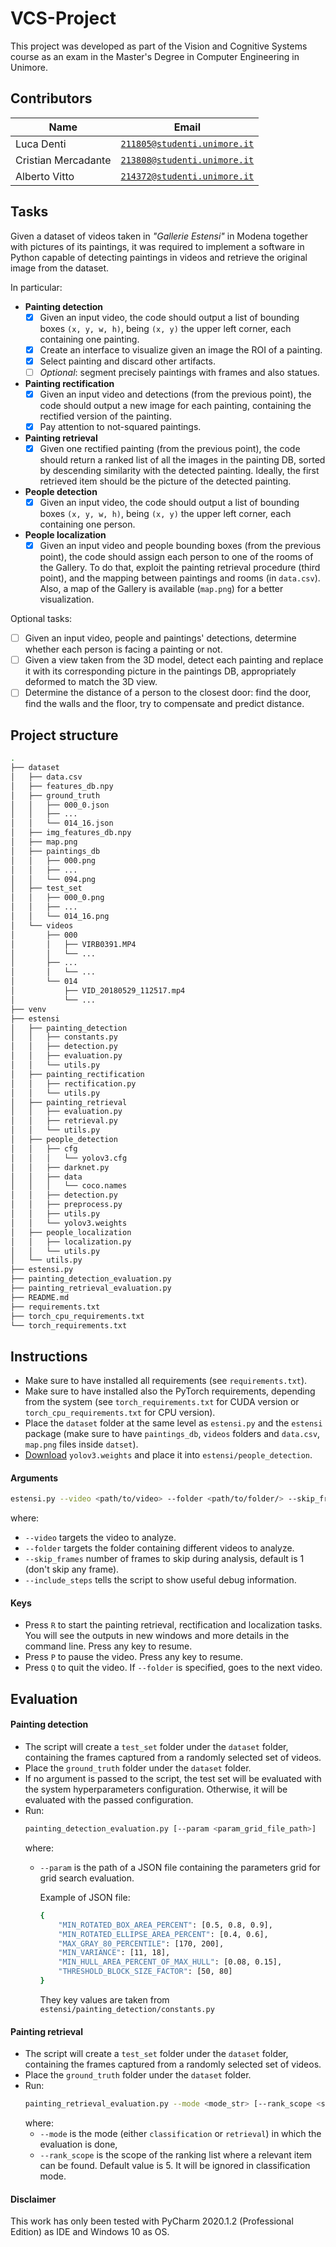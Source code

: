 # VCS-Project
This project was developed as part of the Vision and Cognitive Systems course as an exam in the Master's Degree in Computer Engineering in Unimore.

## Contributors

| Name                | Email                                                             |
| ------------------- | ----------------------------------------------------------------- |
| Luca Denti          | [`211805@studenti.unimore.it`](mailto:211805@studenti.unimore.it) |
| Cristian Mercadante | [`213808@studenti.unimore.it`](mailto:213808@studenti.unimore.it) |
| Alberto Vitto       | [`214372@studenti.unimore.it`](mailto:214372@studenti.unimore.it) |


## Tasks
Given a dataset of videos taken in _"Gallerie Estensi"_ in Modena together with pictures of its paintings, it was required to implement a software in Python capable of detecting paintings in videos and retrieve the original image from the dataset.

In particular:
- **Painting detection**
    - [x] Given an input video, the code should output a list of bounding boxes `(x, y, w, h)`, being `(x, y)` the upper left corner, each containing one painting.
    - [x] Create an interface to visualize given an image the ROI of a painting.
    - [x] Select painting and discard other artifacts.
    - [ ] _Optional_: segment precisely paintings with frames and also statues.
- **Painting rectification**
    - [x] Given an input video and detections (from the previous point), the code should output a new image for each painting, containing the rectified version of the painting.
    - [x] Pay attention to not-squared paintings.
- **Painting retrieval**
    - [x] Given one rectified painting (from the previous point), the code should return a ranked list of all the images in the painting DB, sorted by descending similarity with the detected painting. Ideally, the first retrieved item should be the picture of the detected painting.
- **People detection**
    - [x] Given an input video, the code should output a list of bounding boxes `(x, y, w, h)`, being `(x, y)` the upper left corner, each containing one person.
- **People localization**
    - [x] Given an input video and people bounding boxes (from the previous point), the code should assign each person to one of the rooms of the Gallery. To do that, exploit the painting retrieval procedure (third point), and the mapping between paintings and rooms (in `data.csv`). Also, a map of the Gallery is available (`map.png`) for a better visualization.
    
Optional tasks:
- [ ] Given an input video, people and paintings' detections, determine whether each person is facing a painting or not.
- [ ] Given a view taken from the 3D model, detect each painting and replace it with its corresponding picture in the paintings DB, appropriately deformed to match the 3D view.
- [ ] Determine the distance of a person to the closest door: find the door, find the walls and the floor, try to compensate and predict distance.

## Project structure
  ```bash
.
├── dataset
│   ├── data.csv
│   ├── features_db.npy
│   ├── ground_truth
│   │   ├── 000_0.json
│   │   ├── ...
│   │   └── 014_16.json
│   ├── img_features_db.npy
│   ├── map.png
│   ├── paintings_db
│   │   ├── 000.png
│   │   ├── ...
│   │   └── 094.png
│   ├── test_set
│   │   ├── 000_0.png
│   │   ├── ...
│   │   └── 014_16.png
│   └── videos
│       ├── 000
│       │   ├── VIRB0391.MP4
│       │   └── ...
│       ├── ...
│       │   └── ...
│       └── 014
│           ├── VID_20180529_112517.mp4
│           └── ...
├── venv
├── estensi
│   ├── painting_detection
│   │   ├── constants.py
│   │   ├── detection.py
│   │   ├── evaluation.py
│   │   └── utils.py
│   ├── painting_rectification
│   │   ├── rectification.py
│   │   └── utils.py
│   ├── painting_retrieval
│   │   ├── evaluation.py
│   │   ├── retrieval.py
│   │   └── utils.py
│   ├── people_detection
│   │   ├── cfg
│   │   │   └── yolov3.cfg
│   │   ├── darknet.py
│   │   ├── data
│   │   │   └── coco.names
│   │   ├── detection.py
│   │   ├── preprocess.py
│   │   ├── utils.py
│   │   └── yolov3.weights
│   ├── people_localization
│   │   ├── localization.py
│   │   └── utils.py
│   └── utils.py
├── estensi.py
├── painting_detection_evaluation.py
├── painting_retrieval_evaluation.py
├── README.md
├── requirements.txt
├── torch_cpu_requirements.txt
└── torch_requirements.txt
  ```

## Instructions
- Make sure to have installed all requirements (see `requirements.txt`).
- Make sure to have installed also the PyTorch requirements, depending from the system (see `torch_requirements.txt` for CUDA version or `torch_cpu_requirements.txt` for CPU version).
- Place the `dataset` folder at the same level as `estensi.py` and the `estensi` package (make sure to have `paintings_db`, `videos` folders and `data.csv`, `map.png` files inside `datset`).
- [Download](https://pjreddie.com/media/files/yolov3.weights) `yolov3.weights` and place it into `estensi/people_detection`.

#### Arguments
```bash
estensi.py --video <path/to/video> --folder <path/to/folder/> --skip_frames <int_number> [--include_steps]
```
where:
- `--video` targets the video to analyze.
- `--folder` targets the folder containing different videos to analyze.
- `--skip_frames` number of frames to skip during analysis, default is 1 (don't skip any frame).
- `--include_steps` tells the script to show useful debug information.


#### Keys
- Press `R` to start the painting retrieval, rectification and localization tasks. You will see the outputs in new windows and more details in the command line. Press any key to resume.
- Press `P` to pause the video. Press any key to resume.
- Press `Q` to quit the video. If `--folder` is specified, goes to the next video.

## Evaluation
#### Painting detection
- The script will create a `test_set` folder under the `dataset` folder, containing the frames captured from a randomly selected set  of videos.
- Place the `ground_truth` folder under the `dataset` folder.
- If no argument is passed to the script, the test set will be evaluated with the system hyperparameters configuration.
Otherwise, it will be evaluated with the passed configuration.
- Run:
  ```bash
  painting_detection_evaluation.py [--param <param_grid_file_path>]
  ```
  where:
  - `--param` is the path of a JSON file containing the parameters grid for grid search evaluation.
  
    Example of JSON file:
    ```bash
    {
        "MIN_ROTATED_BOX_AREA_PERCENT": [0.5, 0.8, 0.9],
        "MIN_ROTATED_ELLIPSE_AREA_PERCENT": [0.4, 0.6],
        "MAX_GRAY_80_PERCENTILE": [170, 200],
        "MIN_VARIANCE": [11, 18],
        "MIN_HULL_AREA_PERCENT_OF_MAX_HULL": [0.08, 0.15],
        "THRESHOLD_BLOCK_SIZE_FACTOR": [50, 80]
    }
    ```
    They key values are taken from `estensi/painting_detection/constants.py`
    
#### Painting retrieval
- The script will create a `test_set` folder under the `dataset` folder, containing the frames captured from a randomly selected set  of videos.
- Place the `ground_truth` folder under the `dataset` folder.
- Run:
  ```bash
  painting_retrieval_evaluation.py --mode <mode_str> [--rank_scope <scope_int>]
  ```
  where:
  - `--mode` is the mode (either `classification` or `retrieval`) in which the evaluation is done,
  - `--rank_scope` is the scope of the ranking list where a relevant item can be found. Default value is 5. It will be ignored in classification mode.

#### Disclaimer
This work has only been tested with PyCharm 2020.1.2 (Professional Edition) as IDE and Windows 10 as OS.